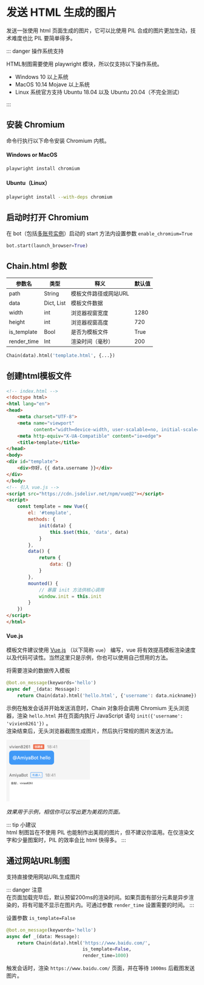 # 发送 HTML 生成的图片

发送一张使用 html 页面生成的图片，它可以比使用 PIL 合成的图片更加生动，技术难度也比 PIL 要简单得多。

::: danger 操作系统支持<br>

HTML制图需要使用 playwright 模块，所以仅支持以下操作系统。

- Windows 10 以上系统
- MacOS 10.14 Mojave 以上系统
- Linux 系统官方支持 Ubuntu 18.04 以及 Ubuntu 20.04（不完全测试）

:::

## 安装 Chromium

命令行执行以下命令安装 Chromium 内核。

#### Windows or MacOS

```bash
playwright install chromium
```

#### Ubuntu（Linux）

```bash
playwright install --with-deps chromium
```

## 启动时打开 Chromium

在 bot（包括[多账号实例](/develop/basic/multipleAccounts.html#创建一个多账号实例)）启动的 start 方法内设置参数 `enable_chromium=True`

```python
bot.start(launch_browser=True)
```

## Chain.html 参数

| 参数名         | 类型         | 释义           | 默认值  |
|-------------|------------|--------------|------|
| path        | String     | 模板文件路径或网站URL |      |
| data        | Dict, List | 模板文件数据       |      |
| width       | int        | 浏览器视窗宽度      | 1280 |
| height      | int        | 浏览器视窗高度      | 720  |
| is_template | Bool       | 是否为模板文件      | True |
| render_time | Int        | 渲染时间（毫秒）     | 200  |

```python
Chain(data).html('template.html', {...})
```

## **创建html模板文件**

```html
<!-- index.html -->
<!doctype html>
<html lang="en">
<head>
    <meta charset="UTF-8">
    <meta name="viewport"
          content="width=device-width, user-scalable=no, initial-scale=1.0, maximum-scale=1.0, minimum-scale=1.0">
    <meta http-equiv="X-UA-Compatible" content="ie=edge">
    <title>template</title>
</head>
<body>
<div id="template">
    <div>你好，{{ data.username }}</div>
</div>
</body>
<!-- 引入 vue.js -->
<script src="https://cdn.jsdelivr.net/npm/vue@2"></script>
<script>
    const template = new Vue({
        el: '#template',
        methods: {
            init(data) {
                this.$set(this, 'data', data)
            }
        },
        data() {
            return {
                data: {}
            }
        },
        mounted() {
            // 暴露 init 方法供核心调用
            window.init = this.init
        }
    })
</script>
</html>
```

#### **Vue.js**

模板文件建议使用 [Vue.js](https://cn.vuejs.org/) （以下简称 `vue`） 编写，vue 将有效提高模板渲染速度以及代码可读性。当然这里只是示例，你也可以使用自己惯用的方法。

将需要渲染的数据传入模板

```python
@bot.on_message(keywords='hello')
async def _(data: Message):
    return Chain(data).html('hello.html', {'username': data.nickname})
```

示例在触发会话并开始发送消息时，Chain 对象将会调用 Chromium 无头浏览器，渲染 `hello.html` 并在页面内执行 JavaScript 语句 `init({'username': 'vivien8261'})`
。<br>
渲染结束后，无头浏览器截图生成图片，然后执行常规的图片发送方法。

<img style="width: 220px" src="../../assets/examples/hello7.png" alt="image">

_效果用于示例，相信你可以写出更为美观的页面。_

::: tip 小建议 <br>
html 制图旨在不使用 PIL 也能制作出美观的图片，但不建议你滥用。在仅渲染文字和少量图案时，PIL 的效率会比 html 快得多。
:::

## **通过网站URL制图**

支持直接使用网站URL生成图片

::: danger 注意 <br>
在页面加载完毕后，默认预留200ms的渲染时间。如果页面有部分元素是异步渲染的，将有可能不显示在图片内。可通过参数 `render_time` 设置需要的时间。
:::

设置参数 `is_template=False`

```python
@bot.on_message(keywords='hello')
async def _(data: Message):
    return Chain(data).html('https://www.baidu.com/',
                            is_template=False,
                            render_time=1000)
```

触发会话时，渲染 `https://www.baidu.com/` 页面，并在等待 `1000ms` 后截图发送图片。
